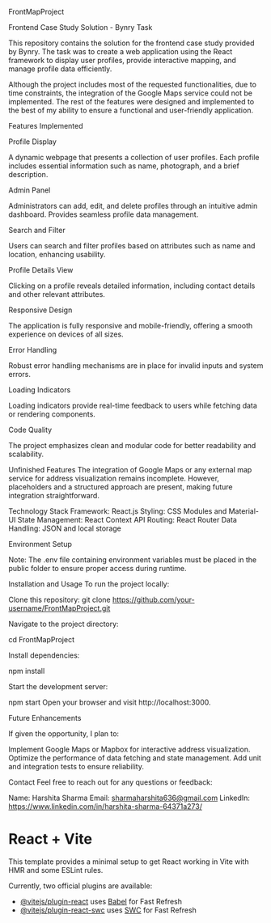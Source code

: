 FrontMapProject

Frontend Case Study Solution - Bynry Task

This repository contains the solution for the frontend case study provided by Bynry. The task was to create a web application using the React framework to display user profiles, provide interactive mapping, and manage profile data efficiently.

Although the project includes most of the requested functionalities, due to time constraints, the integration of the Google Maps service could not be implemented. The rest of the features were designed and implemented to the best of my ability to ensure a functional and user-friendly application.

Features Implemented


Profile Display

A dynamic webpage that presents a collection of user profiles.
Each profile includes essential information such as name, photograph, and a brief description.


Admin Panel

Administrators can add, edit, and delete profiles through an intuitive admin dashboard.
Provides seamless profile data management.


Search and Filter

Users can search and filter profiles based on attributes such as name and location, enhancing usability.


Profile Details View

Clicking on a profile reveals detailed information, including contact details and other relevant attributes.


Responsive Design

The application is fully responsive and mobile-friendly, offering a smooth experience on devices of all sizes.


Error Handling

Robust error handling mechanisms are in place for invalid inputs and system errors.


Loading Indicators

Loading indicators provide real-time feedback to users while fetching data or rendering components.


Code Quality

The project emphasizes clean and modular code for better readability and scalability.


Unfinished Features
The integration of Google Maps or any external map service for address visualization remains incomplete. However, placeholders and a structured approach are present, making future integration straightforward.


Technology Stack
Framework: React.js
Styling: CSS Modules and Material-UI
State Management: React Context API
Routing: React Router
Data Handling: JSON and local storage


Environment Setup

Note: The .env file containing environment variables must be placed in the public folder to ensure proper access during runtime.


Installation and Usage
To run the project locally:

Clone this repository:
git clone https://github.com/your-username/FrontMapProject.git


Navigate to the project directory:

cd FrontMapProject


Install dependencies:

npm install


Start the development server:

npm start
Open your browser and visit http://localhost:3000.


Future Enhancements

If given the opportunity, I plan to:

Implement Google Maps or Mapbox for interactive address visualization.
Optimize the performance of data fetching and state management.
Add unit and integration tests to ensure reliability.


Contact
Feel free to reach out for any questions or feedback:

Name: Harshita Sharma
Email: sharmaharshita636@gmail.com
LinkedIn: https://www.linkedin.com/in/harshita-sharma-64371a273/



# React + Vite

This template provides a minimal setup to get React working in Vite with HMR and some ESLint rules.

Currently, two official plugins are available:

- [@vitejs/plugin-react](https://github.com/vitejs/vite-plugin-react/blob/main/packages/plugin-react/README.md) uses [Babel](https://babeljs.io/) for Fast Refresh
- [@vitejs/plugin-react-swc](https://github.com/vitejs/vite-plugin-react-swc) uses [SWC](https://swc.rs/) for Fast Refresh
